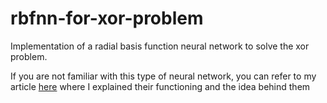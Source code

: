 # rbfnn-for-xor-problem
Implementation of a radial basis function neural network to solve the xor problem.

If you are not familiar with this type of neural network, 
you can refer to my article [here](https://iq.opengenus.org/radial-basis-neural-network/) where I explained their functioning and the idea behind them
